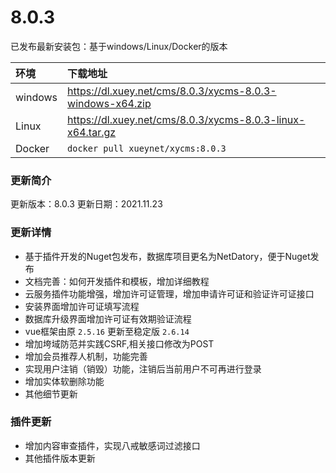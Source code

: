 # 8.0.3

已发布最新安装包：基于windows/Linux/Docker的版本

|环境|下载地址|
|:----|:----|
| windows | https://dl.xuey.net/cms/8.0.3/xycms-8.0.3-windows-x64.zip |
| Linux | https://dl.xuey.net/cms/8.0.3/xycms-8.0.3-linux-x64.tar.gz |
| Docker | `docker pull xueynet/xycms:8.0.3` |

### 更新简介

更新版本：8.0.3  更新日期：2021.11.23

### 更新详情

* 基于插件开发的Nuget包发布，数据库项目更名为NetDatory，便于Nuget发布
* 文档完善：如何开发插件和模板，增加详细教程
* 云服务插件功能增强，增加许可证管理，增加申请许可证和验证许可证接口
* 安装界面增加许可证填写流程
* 数据库升级界面增加许可证有效期验证流程
* vue框架由原 `2.5.16` 更新至稳定版 `2.6.14`
* 增加垮域防范并实践CSRF,相关接口修改为POST
* 增加会员推荐人机制，功能完善
* 实现用户注销（销毁）功能，注销后当前用户不可再进行登录
* 增加实体软删除功能
* 其他细节更新

### 插件更新

* 增加内容审查插件，实现八戒敏感词过滤接口
* 其他插件版本更新